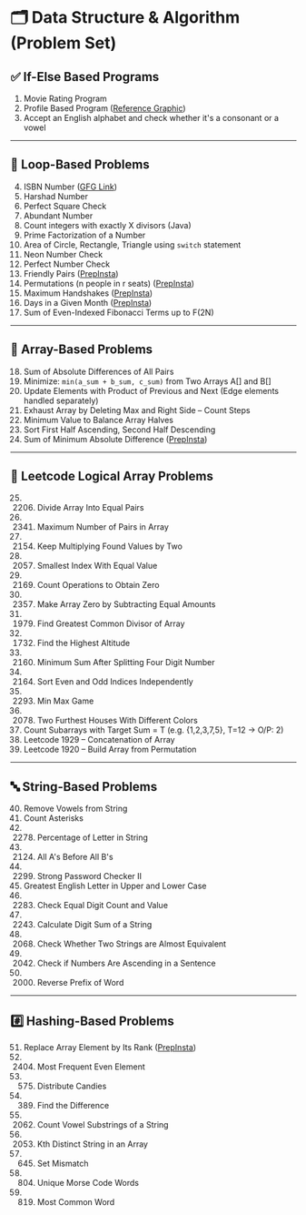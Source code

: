# 🗂 Data Structure & Algorithm (Problem Set)


## ✅ If-Else Based Programs

1. Movie Rating Program
2. Profile Based Program ([Reference Graphic](https://drive.google.com/file/d/1TvfLLb0VDj6qNpWGJtwlKueZHj8GIMjy/view?usp=sharing))
3. Accept an English alphabet and check whether it's a consonant or a vowel

---

## 🔁 Loop-Based Problems

4. ISBN Number ([GFG Link](https://www.geeksforgeeks.org/program-check-isbn/))
5. Harshad Number
6. Perfect Square Check
7. Abundant Number
8. Count integers with exactly X divisors (Java)
9. Prime Factorization of a Number
10. Area of Circle, Rectangle, Triangle using `switch` statement
11. Neon Number Check
12. Perfect Number Check
13. Friendly Pairs ([PrepInsta](https://prepinsta.com/java-program/friendly-pair-or-notamicable-or-not-using-java/))
14. Permutations (n people in r seats) ([PrepInsta](https://prepinsta.com/java-program/permutations-in-which-n-people-can-occupy-r-seats-in-a-classroom/))
15. Maximum Handshakes ([PrepInsta](https://prepinsta.com/java-program/maximum-number-of-handshakes/))
16. Days in a Given Month ([PrepInsta](https://prepinsta.com/java-program/counting-number-of-days-in-a-given-month-of-a-year/))
17. Sum of Even-Indexed Fibonacci Terms up to F(2N)

---

## 🔢 Array-Based Problems

18. Sum of Absolute Differences of All Pairs
19. Minimize: `min(a_sum + b_sum, c_sum)` from Two Arrays A\[] and B\[]
20. Update Elements with Product of Previous and Next (Edge elements handled separately)
21. Exhaust Array by Deleting Max and Right Side – Count Steps
22. Minimum Value to Balance Array Halves
23. Sort First Half Ascending, Second Half Descending
24. Sum of Minimum Absolute Difference ([PrepInsta](https://prepinsta.com/java-program/to-find-sum-of-minimum-absolute-difference-of-the-given-array/))

---

## 🧠 Leetcode Logical Array Problems

25. 2206. Divide Array Into Equal Pairs
26. 2341. Maximum Number of Pairs in Array
27. 2154. Keep Multiplying Found Values by Two
28. 2057. Smallest Index With Equal Value
29. 2169. Count Operations to Obtain Zero
30. 2357. Make Array Zero by Subtracting Equal Amounts
31. 1979. Find Greatest Common Divisor of Array
32. 1732. Find the Highest Altitude
33. 2160. Minimum Sum After Splitting Four Digit Number
34. 2164. Sort Even and Odd Indices Independently
35. 2293. Min Max Game
36. 2078. Two Furthest Houses With Different Colors
37. Count Subarrays with Target Sum = T (e.g. {1,2,3,7,5}, T=12 → O/P: 2)
38. Leetcode 1929 – Concatenation of Array
39. Leetcode 1920 – Build Array from Permutation

---

## 🔤 String-Based Problems

40. Remove Vowels from String
41. Count Asterisks
42. 2278. Percentage of Letter in String
43. 2124. All A's Before All B's
44. 2299. Strong Password Checker II
45. Greatest English Letter in Upper and Lower Case
46. 2283. Check Equal Digit Count and Value
47. 2243. Calculate Digit Sum of a String
48. 2068. Check Whether Two Strings are Almost Equivalent
49. 2042. Check if Numbers Are Ascending in a Sentence
50. 2000. Reverse Prefix of Word

---

## #️⃣ Hashing-Based Problems

51. Replace Array Element by Its Rank ([PrepInsta](https://prepinsta.com/java-program/to-replace-each-element-by-its-rank-in-the-given-array/))
52. 2404. Most Frequent Even Element
53. 575. Distribute Candies
54. 389. Find the Difference
55. 2062. Count Vowel Substrings of a String
56. 2053. Kth Distinct String in an Array
57. 645. Set Mismatch
58. 804. Unique Morse Code Words
59. 819. Most Common Word
